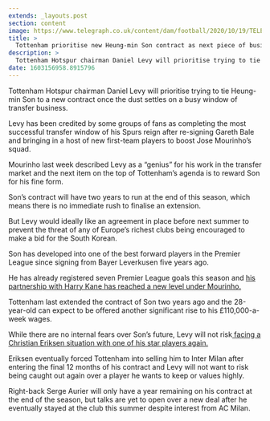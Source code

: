 ```yaml
--- 
extends: _layouts.post 
section: content 
image: https://www.telegraph.co.uk/content/dam/football/2020/10/19/TELEMMGLPICT000242272037_trans_NvBQzQNjv4Bq-3EWhlPdPNfJnMxiEPBacpIKVwKpOJvEsMaT2Od4FUQ.jpeg?impolicy=logo-overlay 
title: > 
  Tottenham prioritise new Heung-min Son contract as next piece of business 
description: > 
  Tottenham Hotspur chairman Daniel Levy will prioritise trying to tie Heung-min Son to a new contract once the dust settles on a busy window of transfer business.Son’s contract will have two years to run at the end of this season, which means there is no immediate rush to finalise an extension.Son has developed into one of the best forward players in the Premier League since signing from Bayer Leverkusen five years ago.Tottenham last extended the contract of Son two years ago and the 28-year-old can expect to be offered another significant rise to his £110,000-a-week wages.While there are no internal fears over Son’s future, Levy will not risk facing a Christian Eriksen situation with one of his star players again. 
date: 1603156958.8915796 
--- 
```

<div><p>Tottenham Hotspur chairman Daniel Levy will prioritise trying to tie Heung-min Son to a new contract once the dust settles on a busy window of transfer business.</p>
<p>Levy has been credited by some groups of fans as completing the most successful transfer window of his Spurs reign after re-signing Gareth Bale and bringing in a<a> host of new first-team players to boost Jose Mourinho&#8217;s squad.</a></p>
<p>Mourinho last week described Levy as a &#8220;genius&#8221; for his work in the transfer market and the next item on the top of Tottenham&#8217;s agenda is to reward Son for his fine form.</p>
<p>Son&#8217;s contract will have two years to run at the end of this season, which means there is no immediate rush to finalise an extension.</p>
<p>But Levy would ideally like an agreement in place before next summer to prevent the threat of any of Europe&#8217;s richest clubs being encouraged to make a bid for the South Korean.</p>
<p>Son has developed into one of the best forward players in the Premier League since signing from Bayer Leverkusen five years ago.</p>
<p>He has already registered seven Premier League goals this season and <a href="https://www.telegraph.co.uk/football/2020/10/18/tottenham-vs-west-ham-premier-league-live-score-latest-gareth/">his partnership with Harry Kane has reached a new level under Mourinho.</a></p>
<p>Tottenham last extended the contract of Son two years ago and the 28-year-old can expect to be offered another significant rise to his &#163;110,000-a-week wages.</p>
<p>While there are no internal fears over Son&#8217;s future, Levy will not risk<a href="https://www.telegraph.co.uk/football/2020/01/24/tottenham-midfielder-christian-eriksen-verge-inter-milan-move/"> facing a Christian Eriksen situation with one of his star players again.</a></p>
<p>Eriksen eventually forced Tottenham into selling him to Inter Milan after entering the final 12 months of his contract and Levy will not want to risk being caught out again over a player he wants to keep or values highly.</p>
<p>Right-back Serge Aurier will only have a year remaining on his contract at the end of the season, but talks are yet to open over a new deal after he eventually stayed at the club this summer despite interest from AC Milan.</p>
</div>